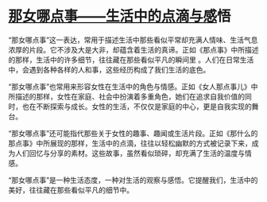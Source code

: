 # [那女哪点事——生活中的点滴与感](https://woacaia.github.io/)悟
“那女哪点事”这一表达，常用于描述生活中那些看似平常却充满人情味、生活气息浓厚的片段。它不涉及大是大非，却蕴含着生活的真谛。正如《那点事》中所描述的那样，生活中的许多细节，往往藏在那些看似平凡的瞬间里
。人们在日常生活中，会遇到各种各样的人和事，这些经历构成了我们生活的底色。

“那女哪点事”也常用来形容女性在生活中的角色与情感。正如《女人那点事儿》中所描述的那样，女性在家庭、社会中扮演着多重角色，她们在追求自我价值的同时，也在不断探索与成长。女性的生活，不仅仅是家庭的中心，更是自我实现的舞台。

“那女哪点事”还可能指代那些关于女性的趣事、趣闻或生活片段。正如《那什么的那点事》中所展现的那样，生活中的点滴，往往以轻松幽默的方式被记录下来，成为人们回忆与分享的素材。这些故事，虽然看似琐碎，却充满了生活的温度与情感。

“那女哪点事”是一种生活态度，一种对生活的观察与感悟。它提醒我们，生活中的美好，往往藏在那些看似平凡的细节中。
